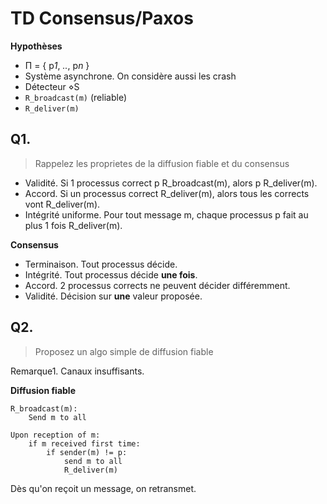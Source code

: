 # TD Consensus/Paxos

**Hypothèses**
- Π = { p*1*, *..*, p*n* }
- Système asynchrone. On considère aussi les crash
- Détecteur ⋄S
- `R_broadcast(m)` (reliable)
- `R_deliver(m)`

## Q1.
> Rappelez les proprietes de la diffusion fiable et du consensus

- Validité. Si 1 processus correct p R_broadcast(m), alors p R_deliver(m).
- Accord. Si un processus correct R_deliver(m), alors tous les corrects vont R_deliver(m).
- Intégrité uniforme. Pour tout message m, chaque processus p fait au plus 1 fois R_deliver(m).

**Consensus**
- Terminaison. Tout processus décide.
- Intégrité. Tout processus décide **une fois**.
- Accord. 2 processus corrects ne peuvent décider différemment.
- Validité. Décision sur **une** valeur proposée.

## Q2.
> Proposez un algo simple de diffusion fiable

Remarque1. Canaux insuffisants.

**Diffusion fiable**
```
R_broadcast(m):
	Send m to all

Upon reception of m:
	if m received first time:
		if sender(m) != p:
			send m to all
			R_deliver(m)

```

Dès qu'on reçoit un message, on retransmet.


